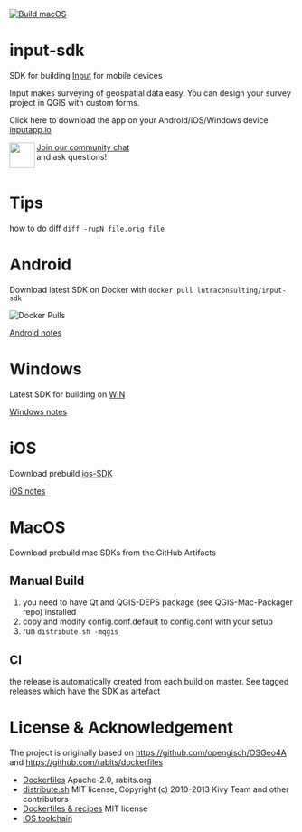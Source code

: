 [![Build macOS](https://github.com/lutraconsulting/input-sdk/actions/workflows/mac.yml/badge.svg)](https://github.com/lutraconsulting/input-sdk/actions/workflows/mac.yml)


# input-sdk

SDK for building [Input](https://github.com/lutraconsulting/input) for mobile devices

Input makes surveying of geospatial data easy. You can design your survey project in QGIS with custom forms.

Click here to download the app on your Android/iOS/Windows device [inputapp.io](http://inputapp.io)

<div><img align="left" width="45" height="45" src="https://raw.githubusercontent.com/MerginMaps/docs/main/src/.vuepress/public/slack.svg"><a href="https://merginmaps.com/community/join">Join our community chat</a><br/>and ask questions!</div><br />

# Tips

how to do diff `diff -rupN file.orig file`

# Android 

Download latest SDK on Docker with `docker pull lutraconsulting/input-sdk`

![Docker Pulls](https://img.shields.io/docker/pulls/lutraconsulting/input-sdk)

[Android notes](android/android.md)

# Windows

Latest SDK for building on [WIN](https://www.dropbox.com/s/poi9ry119f7j7ez/input-sdk-win-x86_64-7.zip?dl=0)

[Windows notes](win/win.md)

# iOS

Download prebuild [ios-SDK](https://www.dropbox.com/sh/mkkx6v2kixy1yzo/AAA0ZL7u9K-PUsjhgf4IQWB-a?dl=0)

[iOS notes](ios/ios.md)

# MacOS

Download prebuild mac SDKs from the GitHub Artifacts

## Manual Build
1. you need to have Qt and QGIS-DEPS package (see QGIS-Mac-Packager repo) installed
2. copy and modify config.conf.default to config.conf with your setup
3. run `distribute.sh -mqgis`

## CI

the release is automatically created from each build on master. See tagged releases which have the SDK as artefact

# License & Acknowledgement

The project is originally based on https://github.com/opengisch/OSGeo4A
and https://github.com/rabits/dockerfiles

- [Dockerfiles](https://github.com/rabits/dockerfiles) Apache-2.0, rabits.org
- [distribute.sh](https://github.com/opengisch/OSGeo4A/blob/master/LICENSE-for-distribute-sh) MIT license, Copyright (c) 2010-2013 Kivy Team and other contributors
- [Dockerfiles & recipes](https://github.com/opengisch/OSGeo4A) MIT license
- [iOS toolchain](https://github.com/leetal/ios-cmake/blob/)
